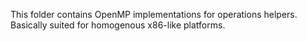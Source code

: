 This folder contains OpenMP implementations for operations helpers. Basically suited for homogenous x86-like platforms.
